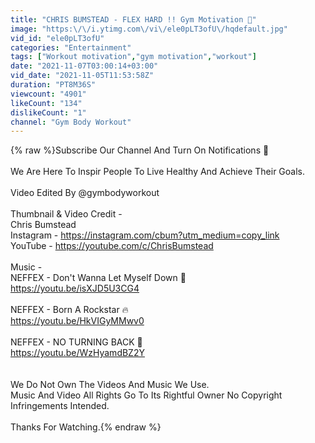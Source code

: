 ```yaml
---
title: "CHRIS BUMSTEAD - FLEX HARD !! Gym Motivation 😤"
image: "https:\/\/i.ytimg.com\/vi\/ele0pLT3ofU\/hqdefault.jpg"
vid_id: "ele0pLT3ofU"
categories: "Entertainment"
tags: ["Workout motivation","gym motivation","workout"]
date: "2021-11-07T03:00:14+03:00"
vid_date: "2021-11-05T11:53:58Z"
duration: "PT8M36S"
viewcount: "4901"
likeCount: "134"
dislikeCount: "1"
channel: "Gym Body Workout"
---
```

{% raw %}Subscribe Our Channel And Turn On Notifications 🔔<br /><br />We Are Here To Inspir People To Live Healthy And Achieve Their Goals.<br /><br />Video Edited By @gymbodyworkout <br /><br />Thumbnail &amp; Video Credit -<br />Chris Bumstead<br />Instagram - <a rel="nofollow" target="blank" href="https://instagram.com/cbum?utm_medium=copy_link">https://instagram.com/cbum?utm_medium=copy_link</a><br />YouTube - <a rel="nofollow" target="blank" href="https://youtube.com/c/ChrisBumstead">https://youtube.com/c/ChrisBumstead</a><br /><br />Music -<br />NEFFEX - Don't Wanna Let Myself Down 🤝<br /><a rel="nofollow" target="blank" href="https://youtu.be/isXJD5U3CG4">https://youtu.be/isXJD5U3CG4</a><br /><br />NEFFEX - Born A Rockstar 🔥<br /><a rel="nofollow" target="blank" href="https://youtu.be/HkVIGyMMwv0">https://youtu.be/HkVIGyMMwv0</a><br /><br />NEFFEX - NO TURNING BACK 👊<br /><a rel="nofollow" target="blank" href="https://youtu.be/WzHyamdBZ2Y">https://youtu.be/WzHyamdBZ2Y</a><br /><br /><br />We Do Not Own The Videos And Music We Use.<br />Music And Video All Rights Go To Its Rightful Owner No Copyright Infringements Intended. <br /><br />Thanks For Watching.{% endraw %}
